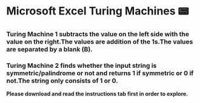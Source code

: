 # Microsoft Excel Turing Machines 📟

### Turing Machine 1 subtracts the value on the left side with the value on the right.The values are addition of the 1s.The values are separated by a blank (B).
### Turing Machine 2 finds whether the input string is symmetric/palindrome or not and returns 1 if symmetric or 0 if not.The string only consists of 1 or 0.


<strong> Please download and read the instructions tab first in order to explore.  </strong>
